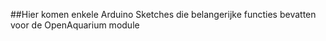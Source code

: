 ##Hier komen enkele Arduino Sketches die belangerijke functies bevatten voor de OpenAquarium module

